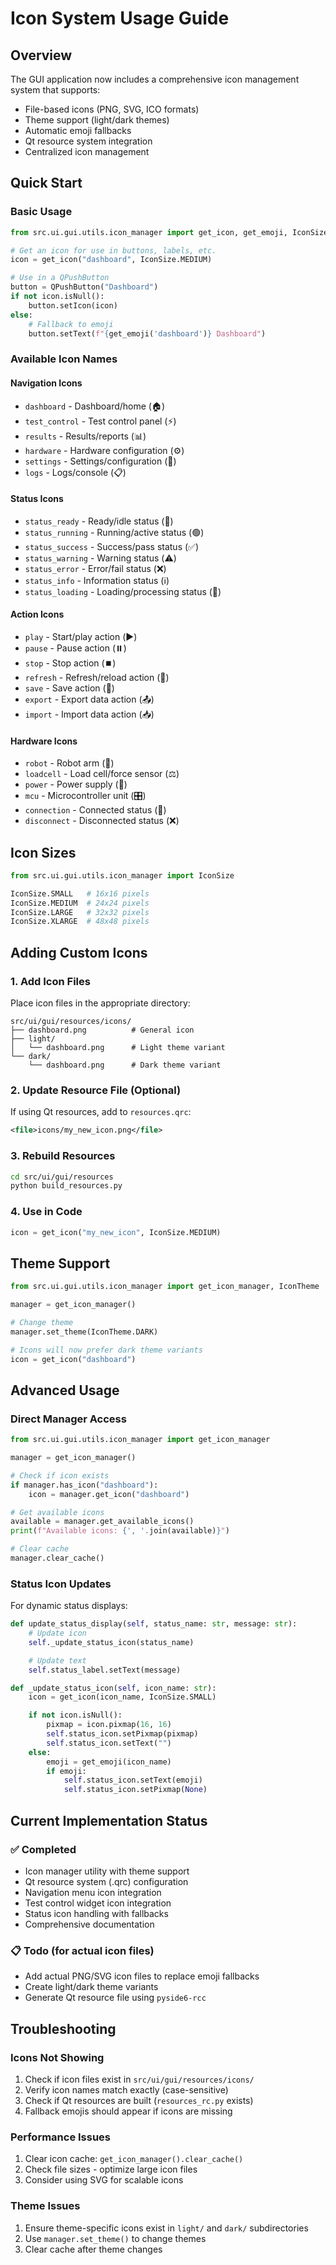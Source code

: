 # Icon System Usage Guide

## Overview

The GUI application now includes a comprehensive icon management system that supports:
- File-based icons (PNG, SVG, ICO formats)
- Theme support (light/dark themes)
- Automatic emoji fallbacks
- Qt resource system integration
- Centralized icon management

## Quick Start

### Basic Usage

```python
from src.ui.gui.utils.icon_manager import get_icon, get_emoji, IconSize

# Get an icon for use in buttons, labels, etc.
icon = get_icon("dashboard", IconSize.MEDIUM)

# Use in a QPushButton
button = QPushButton("Dashboard")
if not icon.isNull():
    button.setIcon(icon)
else:
    # Fallback to emoji
    button.setText(f"{get_emoji('dashboard')} Dashboard")
```

### Available Icon Names

#### Navigation Icons
- `dashboard` - Dashboard/home (🏠)
- `test_control` - Test control panel (⚡)
- `results` - Results/reports (📊)
- `hardware` - Hardware configuration (⚙️)
- `settings` - Settings/configuration (🔧)
- `logs` - Logs/console (📋)

#### Status Icons
- `status_ready` - Ready/idle status (🔘)
- `status_running` - Running/active status (🟢)
- `status_success` - Success/pass status (✅)
- `status_warning` - Warning status (⚠️)
- `status_error` - Error/fail status (❌)
- `status_info` - Information status (ℹ️)
- `status_loading` - Loading/processing status (🔄)

#### Action Icons
- `play` - Start/play action (▶️)
- `pause` - Pause action (⏸️)
- `stop` - Stop action (⏹️)
- `refresh` - Refresh/reload action (🔄)
- `save` - Save action (💾)
- `export` - Export data action (📤)
- `import` - Import data action (📥)

#### Hardware Icons
- `robot` - Robot arm (🤖)
- `loadcell` - Load cell/force sensor (⚖️)
- `power` - Power supply (🔌)
- `mcu` - Microcontroller unit (🎛️)
- `connection` - Connected status (🔗)
- `disconnect` - Disconnected status (❌)

## Icon Sizes

```python
from src.ui.gui.utils.icon_manager import IconSize

IconSize.SMALL   # 16x16 pixels
IconSize.MEDIUM  # 24x24 pixels
IconSize.LARGE   # 32x32 pixels
IconSize.XLARGE  # 48x48 pixels
```

## Adding Custom Icons

### 1. Add Icon Files

Place icon files in the appropriate directory:

```
src/ui/gui/resources/icons/
├── dashboard.png          # General icon
├── light/
│   └── dashboard.png      # Light theme variant
└── dark/
    └── dashboard.png      # Dark theme variant
```

### 2. Update Resource File (Optional)

If using Qt resources, add to `resources.qrc`:

```xml
<file>icons/my_new_icon.png</file>
```

### 3. Rebuild Resources

```bash
cd src/ui/gui/resources
python build_resources.py
```

### 4. Use in Code

```python
icon = get_icon("my_new_icon", IconSize.MEDIUM)
```

## Theme Support

```python
from src.ui.gui.utils.icon_manager import get_icon_manager, IconTheme

manager = get_icon_manager()

# Change theme
manager.set_theme(IconTheme.DARK)

# Icons will now prefer dark theme variants
icon = get_icon("dashboard")
```

## Advanced Usage

### Direct Manager Access

```python
from src.ui.gui.utils.icon_manager import get_icon_manager

manager = get_icon_manager()

# Check if icon exists
if manager.has_icon("dashboard"):
    icon = manager.get_icon("dashboard")

# Get available icons
available = manager.get_available_icons()
print(f"Available icons: {', '.join(available)}")

# Clear cache
manager.clear_cache()
```

### Status Icon Updates

For dynamic status displays:

```python
def update_status_display(self, status_name: str, message: str):
    # Update icon
    self._update_status_icon(status_name)

    # Update text
    self.status_label.setText(message)

def _update_status_icon(self, icon_name: str):
    icon = get_icon(icon_name, IconSize.SMALL)

    if not icon.isNull():
        pixmap = icon.pixmap(16, 16)
        self.status_icon.setPixmap(pixmap)
        self.status_icon.setText("")
    else:
        emoji = get_emoji(icon_name)
        if emoji:
            self.status_icon.setText(emoji)
            self.status_icon.setPixmap(None)
```

## Current Implementation Status

### ✅ Completed
- Icon manager utility with theme support
- Qt resource system (.qrc) configuration
- Navigation menu icon integration
- Test control widget icon integration
- Status icon handling with fallbacks
- Comprehensive documentation

### 📋 Todo (for actual icon files)
- Add actual PNG/SVG icon files to replace emoji fallbacks
- Create light/dark theme variants
- Generate Qt resource file using `pyside6-rcc`

## Troubleshooting

### Icons Not Showing
1. Check if icon files exist in `src/ui/gui/resources/icons/`
2. Verify icon names match exactly (case-sensitive)
3. Check if Qt resources are built (`resources_rc.py` exists)
4. Fallback emojis should appear if icons are missing

### Performance Issues
1. Clear icon cache: `get_icon_manager().clear_cache()`
2. Check file sizes - optimize large icon files
3. Consider using SVG for scalable icons

### Theme Issues
1. Ensure theme-specific icons exist in `light/` and `dark/` subdirectories
2. Use `manager.set_theme()` to change themes
3. Clear cache after theme changes